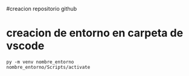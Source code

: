  
  #creacion repositorio github
 
 # creacion de entorno en carpeta de vscode
    py -m venv nombre_entorno
    nombre_entorno/Scripts/activate
